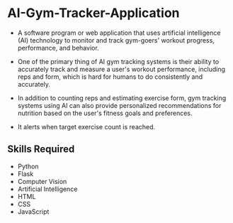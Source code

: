 
# AI-Gym-Tracker-Application

- A software program or web application that uses artificial intelligence (AI) technology to monitor and track gym-goers' workout progress, performance, and behavior. 

- One of the primary thing of AI gym tracking systems is their ability to accurately track and measure a user's workout performance, including reps and form, which is hard for humans to do consistently and accurately. 

- In addition to counting reps and estimating exercise form, gym tracking systems using AI can also provide personalized recommendations for nutrition based on the user's fitness goals and preferences. 

- It alerts when target exercise count is reached. 



## Skills Required
- Python
- Flask
- Computer Vision
- Artificial Intelligence
- HTML
- CSS
- JavaScript